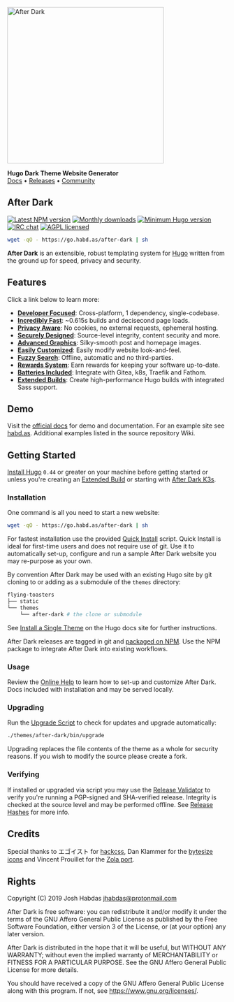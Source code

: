 <img
  alt="After Dark"
  src="https://git.habd.as/comfusion/after-dark/raw/branch/master/static/images/logo-dark.png"
  width="358">

**Hugo Dark Theme Website Generator**
<br>[Docs](https://after-dark.habd.as) • [Releases](https://git.habd.as/comfusion/after-dark/releases) • [Community](https://t.me/afterdarkhugo)

## After Dark

[![Latest NPM version](https://img.shields.io/npm/v/after-dark.svg?style=flat-square)](https://www.npmjs.com/package/after-dark)
[![Monthly downloads](https://img.shields.io/npm/dm/after-dark.svg?style=flat-square)](https://www.npmjs.com/package/after-dark)
[![Minimum Hugo version](https://img.shields.io/badge/hugo->%3D%200.44-FF4088.svg?style=flat-square)](https://gohugo.io)
[![IRC chat](https://img.shields.io/badge/irc-%23after--dark-32AFED.svg?style=flat-square&longCache=true)](https://after-dark.habd.as/#chat)
[![AGPL licensed](https://img.shields.io/npm/l/after-dark.svg?style=flat-square&longCache=true)](https://git.habd.as/comfusion/after-dark/src/branch/master/COPYING)

```sh
wget -qO - https://go.habd.as/after-dark | sh
```

**After Dark** is an extensible, robust templating system for [Hugo](https://gohugo.io) written from the ground up for speed, privacy and security.

## Features

Click a link below to learn more:

- **[Developer Focused](https://after-dark.habd.as/#feature-workflow)**: Cross-platform, 1 dependency, single-codebase.
- **[Incredibly Fast](https://after-dark.habd.as/#feature-speed)**: ~0.615s builds and decisecond page loads.
- **[Privacy Aware](https://after-dark.habd.as/#feature-privacy)**: No cookies, no external requests, ephemeral hosting.
- **[Securely Designed](https://after-dark.habd.as/#feature-security)**: Source-level integrity, content security and more.
- **[Advanced Graphics](https://after-dark.habd.as/#feature-graphics)**: Silky-smooth post and homepage images.
- **[Easily Customized](https://after-dark.habd.as/#feature-customize)**: Easily modify website look-and-feel.
- **[Fuzzy Search](https://after-dark.habd.as/#feature-search)**: Offline, automatic and no third-parties.
- **[Rewards System](https://after-dark.habd.as/#feature-rewards)**: Earn rewards for keeping your software up-to-date.
- **[Batteries Included](https://after-dark.habd.as/#feature-extras)**: Integrate with Gitea, k8s, Traefik and Fathom.
- **[Extended Builds](https://after-dark.habd.as/#feature-builds)**: Create high-performance Hugo builds with integrated Sass support.

## Demo

Visit the [official docs](https://after-dark.habd.as) for demo and documentation. For an example site see [habd.as](https://habd.as). Additional examples listed in the source repository Wiki.

## Getting Started

[Install Hugo](https://gohugo.io/getting-started/installing) `0.44` or greater on your machine before getting started or unless you're creating an [Extended Build](https://after-dark.habd.as/#feature-builds) or starting with [After Dark K3s](https://after-dark.habd.as/extra/after-dark-k3s).

### Installation

One command is all you need to start a new website:

```sh
wget -qO - https://go.habd.as/after-dark | sh
```

For fastest installation use the provided [Quick Install](https://after-dark.habd.as/feature/quick-install/) script. Quick Install is ideal for first-time users and does not require use of git. Use it to automatically set-up, configure and run a sample After Dark website you may re-purpose as your own.

By convention After Dark may be used with an existing Hugo site by git cloning to or adding as a submodule of the `themes` directory:

```sh
flying-toasters
├── static
└── themes
    └── after-dark # the clone or submodule
```

See [Install a Single Theme](https://gohugo.io/themes/installing-and-using-themes/#install-a-single-theme) on the Hugo docs site for further instructions.

After Dark releases are tagged in git and [packaged on NPM](https://www.npmjs.com/package/after-dark). Use the NPM package to integrate After Dark into existing workflows.

### Usage

Review the [Online Help](https://after-dark.habd.as/feature/online-help/) to learn how to set-up and customize After Dark. Docs included with installation and may be served locally.

### Upgrading

Run the [Upgrade Script](https://after-dark.habd.as/feature/upgrade-script/) to check for updates and upgrade automatically:

```sh
./themes/after-dark/bin/upgrade
```

Upgrading replaces the file contents of the theme as a whole for security reasons. If you wish to modify the source please create a fork.

### Verifying

If installed or upgraded via script you may use the [Release Validator](https://after-dark.habd.as/validate/) to verify you're running a PGP-signed and SHA-verified release. Integrity is checked at the source level and may be performed offline. See [Release Hashes](https://after-dark.habd.as/feature/release-hashes/) for more info.

## Credits

Special thanks to エゴイスト for [hackcss](https://git.habd.as/jhabdas/hack), Dan Klammer for the [bytesize icons](https://git.habd.as/comfusion/bytesize-icons) and Vincent Prouillet for the [Zola port](https://www.getzola.org/themes/after-dark/).

## Rights

Copyright (C) 2019  Josh Habdas <jhabdas@protonmail.com>

After Dark is free software: you can redistribute it and/or modify
it under the terms of the GNU Affero General Public License as published
by the Free Software Foundation, either version 3 of the License, or
(at your option) any later version.

After Dark is distributed in the hope that it will be useful,
but WITHOUT ANY WARRANTY; without even the implied warranty of
MERCHANTABILITY or FITNESS FOR A PARTICULAR PURPOSE.  See the
GNU Affero General Public License for more details.

You should have received a copy of the GNU Affero General Public License
along with this program.  If not, see <https://www.gnu.org/licenses/>.

